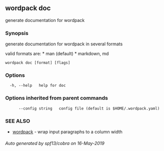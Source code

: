 ## wordpack doc

generate documentation for wordpack

### Synopsis

generate documentation for wordpack in several formats

  valid formats are:
    * man (default)
    * markdown, md

```
wordpack doc [format] [flags]
```

### Options

```
  -h, --help   help for doc
```

### Options inherited from parent commands

```
      --config string   config file (default is $HOME/.wordpack.yaml)
```

### SEE ALSO

* [wordpack](wordpack.md)	 - wrap input paragraphs to a column width

###### Auto generated by spf13/cobra on 16-May-2019
